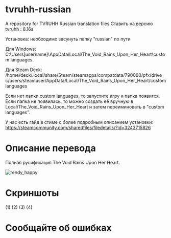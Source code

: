 # tvruhh-russian
A repository for TVRUHH Russian translation files
Ставить на версию tvruhh : 8.16a

Установка: необходимо засунуть папку "russian" по пути

Для Windows: C:\Users\[username]\AppData\Local\The_Void_Rains_Upon_Her_Heart\custom languages.

Для Steam Deck: /home/deck/.local/share/Steam/steamapps/compatdata/790060/pfx/drive_c/users/steamuser/AppData/Local/The_Void_Rains_Upon_Her_Heart/custom languages

Если нет папки custom languages, то запустите игру и папка появится. Если папка не появилась, то можно создать её вручную в Local/The_Void_Rains_Upon_Her_Heart и затем переиминовать в "custom languages".

У нас есть гайд в стиме с более подробным описанием установки: https://steamcommunity.com/sharedfiles/filedetails/?id=3243715826
# Описание перевода
Полная русификация The Void Rains Upon Her Heart.

![rendy_happy](https://github.com/user-attachments/assets/94a8a6b8-76af-4220-b0b8-55db9f8e02f3)

# Скриншоты
(1)
(2)
(3)
(4)
# Сообщайте об ошибках
